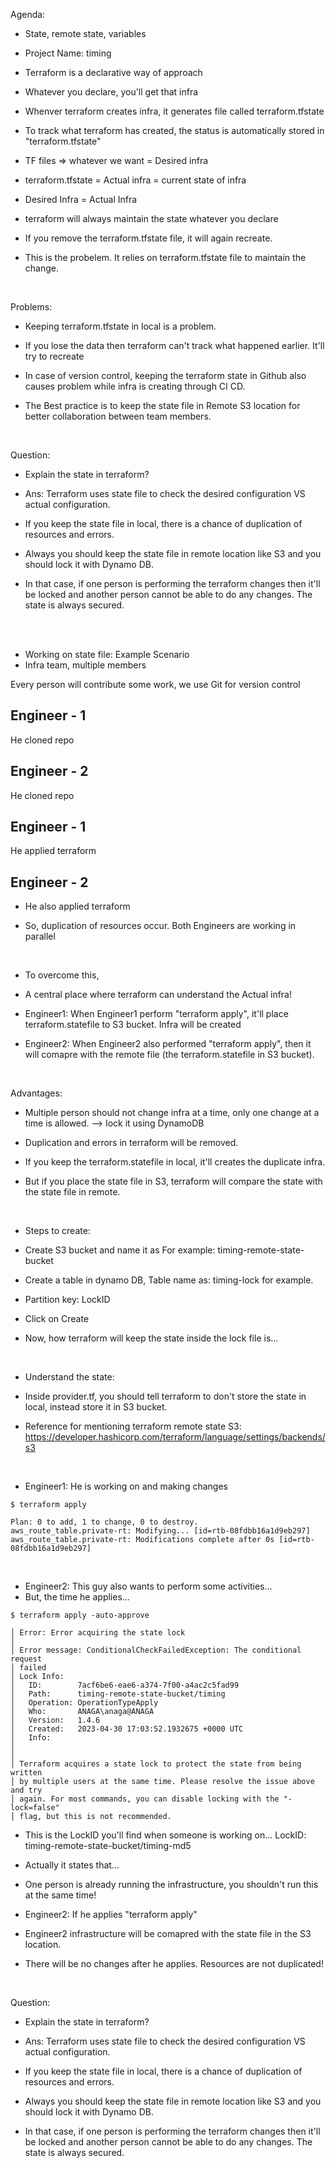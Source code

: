 
Agenda:
<p>

* State, remote state, variables
* Project Name: timing


* Terraform is a declarative way of approach
* Whatever you declare, you'll get that infra
* Whenver terraform creates infra, it generates file called terraform.tfstate


* To track what terraform has created, the status is automatically stored in "terraform.tfstate"



* TF files => whatever we want = Desired infra
* terraform.tfstate = Actual infra = current state of infra

* Desired Infra = Actual Infra

* terraform will always maintain the state whatever you declare

* If you remove the terraform.tfstate file, it will again recreate. 
* This is the probelem. It relies on terraform.tfstate file to maintain the change.
</p>

<br>

Problems:
<p>

* Keeping terraform.tfstate in local is a problem.

* If you lose the data then terraform can't track what happened earlier. It'll try to recreate

* In case of version control, keeping the terraform state in Github also causes problem while infra is creating through CI CD.

* The Best practice is to keep the state file in Remote S3 location for better collaboration between team members.
</p>

<br>

Question:
<p>

* Explain the state in terraform?
* Ans: Terraform uses state file to check the desired configuration VS actual configuration.

* If you keep the state file in local, there is a chance of duplication of resources and errors.

* Always you should keep the state file in remote location like S3 and you should lock it with Dynamo DB. 

* In that case, if one person is performing the terraform changes then it'll be locked and another person cannot be able to do any changes. The state is always secured.
</p>


<br>
<br>

<p>

* Working on state file: Example Scenario
* Infra team, multiple members 

Every person will contribute some work, we use Git for version control

Engineer - 1
------------
He cloned repo


Engineer - 2
------------
He cloned repo


Engineer - 1
------------
He applied terraform


Engineer - 2
------------
* He also applied terraform

* So, duplication of resources occur. Both Engineers are working in parallel
</p>

<br>

* To overcome this,

* A central place where terraform can understand the Actual infra!


* Engineer1: When Engineer1 perform "terraform apply", it'll place terraform.statefile to S3 bucket. Infra will be created

* Engineer2: When Engineer2 also performed "terraform apply", then it will comapre with the remote file (the terraform.statefile in S3 bucket).

<br>

Advantages:
<p>

* Multiple person should not change infra at a time, only one change at a time is allowed. --> lock it using DynamoDB

* Duplication and errors in terraform will be removed.

* If you keep the terraform.statefile in local, it'll creates the duplicate infra.

* But if you place the state file in S3, terraform will compare the state with the state file in remote.
</p>

<br>

* Steps to create:
<p>

* Create S3 bucket and name it as For example: timing-remote-state-bucket
* Create a table in dynamo DB, Table name as: timing-lock for example.
* Partition key: LockID
* Click on Create


* Now, how terraform will keep the state inside the lock file is... 

<br>

* Understand the state:
<p>

* Inside provider.tf, you should tell terraform to don't store the state in local, instead store it in S3 bucket.

* Reference for mentioning terraform remote state S3:
https://developer.hashicorp.com/terraform/language/settings/backends/s3


<br>

* Engineer1: He is working on and making changes

```
$ terraform apply

Plan: 0 to add, 1 to change, 0 to destroy.
aws_route_table.private-rt: Modifying... [id=rtb-08fdbb16a1d9eb297]
aws_route_table.private-rt: Modifications complete after 0s [id=rtb-08fdbb16a1d9eb297]
```

<br>

* Engineer2: This guy also wants to perform some activities...
* But, the time he applies...

```
$ terraform apply -auto-approve

│ Error: Error acquiring the state lock
│
│ Error message: ConditionalCheckFailedException: The conditional request
│ failed
│ Lock Info:
│   ID:        7acf6be6-eae6-a374-7f00-a4ac2c5fad99
│   Path:      timing-remote-state-bucket/timing
│   Operation: OperationTypeApply
│   Who:       ANAGA\anaga@ANAGA
│   Version:   1.4.6
│   Created:   2023-04-30 17:03:52.1932675 +0000 UTC
│   Info:
│
│
│ Terraform acquires a state lock to protect the state from being written
│ by multiple users at the same time. Please resolve the issue above and try
│ again. For most commands, you can disable locking with the "-lock=false"
│ flag, but this is not recommended.
```

* This is the LockID you'll find when someone is working on...
LockID: timing-remote-state-bucket/timing-md5


* Actually it states that...

* One person is already running the infrastructure, you shouldn't run this at the same time! 

* Engineer2: If he applies "terraform apply"
* Engineer2 infrastructure will be comapred with the state file in the S3 location.

* There will be no changes after he applies. Resources are not duplicated!

<br>

Question:
<p>

* Explain the state in terraform?
* Ans: Terraform uses state file to check the desired configuration VS actual configuration.

* If you keep the state file in local, there is a chance of duplication of resources and errors.

* Always you should keep the state file in remote location like S3 and you should lock it with Dynamo DB. 

* In that case, if one person is performing the terraform changes then it'll be locked and another person cannot be able to do any changes. The state is always secured.
</p>


